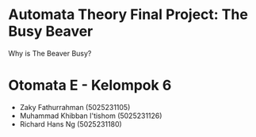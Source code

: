 # Automata Theory Final Project: The Busy Beaver

Why is The Beaver Busy?

# Otomata E - Kelompok 6
- Zaky Fathurrahman (5025231105)
- Muhammad Khibban I'tishom (5025231126)
- Richard Hans Ng (5025231180)
